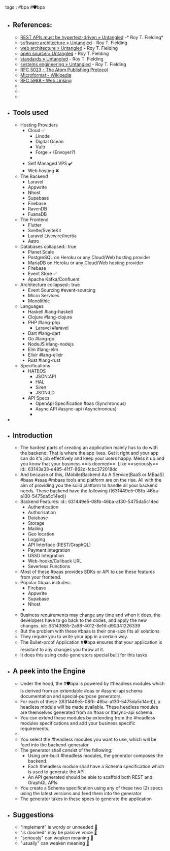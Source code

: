 tags:: #bpa #🛡️bpa

- ## References:
	- [REST APIs must be hypertext-driven » Untangled](https://roy.gbiv.com/untangled/2008/rest-apis-must-be-hypertext-driven) -* Roy T. Fielding*
	- [software architecture » Untangled](https://roy.gbiv.com/untangled/category/architecture) - Roy T. Fielding
	- [web architecture » Untangled](https://roy.gbiv.com/untangled/category/web-architecture) - Roy T. Fielding
	- [open source » Untangled](https://roy.gbiv.com/untangled/category/opensource) - Roy T. Fielding
	- [standards » Untangled](https://roy.gbiv.com/untangled/category/standards) - Roy T. Fielding
	- [systems engineering » Untangled](https://roy.gbiv.com/untangled/category/systems-engineering) - Roy T. Fielding
	- [RFC 5023 - The Atom Publishing Protocol](https://datatracker.ietf.org/doc/html/rfc5023)
	- [Microformat - Wikipedia](https://en.wikipedia.org/wiki/Microformat)
	- [RFC 5988 - Web Linking](https://datatracker.ietf.org/doc/html/rfc5988)
	-
	-
	-
- ## Tools used
	- Hosting Providers
		- Cloud ✅
			- Linode
			- Digital Ocean
			- Vultr
			- Forge + (Envoyer?)
			-
		- Self Managed VPS ✔️
		- Web hosting ❌
	- The Backend
		- Laravel
		- Appwrite
		- Nhost
		- Supabase
		- Firebase
		- RavenDB
		- FuanaDB
	- The Frontend
		- Flutter
		- Svelte/SvelteKit
		- Laravel Livewire/Inertia
		- Astro
	- Databases
	  collapsed:: true
		- Planet Scale
		- PostgreSQL on  Heroku or any Cloud/Web hosting provider
		- MariaDB on Heroku or any Cloud/Web hosting provider
		- Firebase
		- Event Store ✅
		- Apache Kafka/Confluent
	- Architecture
	  collapsed:: true
		- Event Sourcing #event-sourcing
		- Micro Services
		- Monolithic
	- Languages
		- Haskell #lang-haskell
		- Clojure #lang-clojure
		- PHP #lang-php
			- Laravel #laravel
		- Dart #lang-dart
		- Go #lang-go
		- NodeJS #lang-nodejs
		- Elm #lang-elm
		- Elixir #lang-elixir
		- Rust #lang-rust
	- Specifications
		- HATEOS
			- JSON:API
			- HAL
			- Siren
			- JSON:LD
		- API Specs
			- OpenApi Specification #oas (Synchronous)
			- Async API #async-api (Asynchronous)
			-
-
- ## Introduction
	- The hardest parts of creating an application mainly has to do with the  backend. That is where the app lives. Get it right and your app can do it's job effectively and keep your users happy. Mess it up and you know that your business ==is doomed==. Like ==seriously==
	  id:: 63143a33-e485-41f7-862d-fcbc372018dc
	- And because of this, (Mobile)Backend As A Service(BaaS or MBaaS) #baas #saas #mbaas tools and platform are on the rise. All with the aim of providing you the solid platform to handle all your backend needs. These backend have the following ((631449e5-08fb-46ba-a130-5475da5c14ed))
	- Backend Features:
	  id:: 631449e5-08fb-46ba-a130-5475da5c14ed
		- Authentication
		- Authorisation
		- Database
		- Storage
		- Mailing
		- Geo location
		- Logging
		- API Interface (REST/GraphQL)
		- Payment Integration
		- USSD Integration
		- Web-hooks/Callback URL
		- Severless Functions
	- Most of these #baas provides SDKs or API to use these features from your frontend.
	- Popular #baas includes:
		- Firebase
		- Appwrite
		- Supabase
		- Nhost
		-
	- Business requirements may change any time and when it does, the developers have to go back to the codes, and apply the new changes.
	  id:: 63143985-2a98-4012-8e16-d90341226339
	- But the problem with these #baas is their one-size fits all solutions
	- They require you to write your app in  a certain way.
	- The Bullet-proof Application #🛡️bpa ensures that your application is resistant to any changes you throw at it.
	- It does this using code-generators special built for this tasks
- ## A peek into the Engine
	- Under the hood, the #🛡️bpa is powered by #headless modules which is derived from an extendable #oas or #async-api schema documentation and special-purpose generators.
	- For each of these ((631449e5-08fb-46ba-a130-5475da5c14ed)), a headless module will be made available. These headless modules are themselves generated from an #oas or #async-api schema.
	- You can extend these modules by extending from the #headless modules specifications and add your business specific requirements.
	-
	- You select the #headless modules you want to use, which will be feed into the backend-generator
	- The generator shall consist of the following:
		- Using pre-built #headless modules, the generator composes the backend.
		- Each #headless module shall have a Schema specification which is used to generate the API.
		- An API generated should be able to scaffold both REST and GraphQL APIs
	- You create a Schema specification using any of these two (2) specs using the latest versions and feed them into the generator
	- The generator takes in these specs to generate the application
- ## Suggestions
	- "implement" is wordy or unneeded [🔖](63143985-2a98-4012-8e16-d90341226339)
	- "is doomed" may be passive voice [🔖](63143a33-e485-41f7-862d-fcbc372018dc)
	- "seriously" can weaken meaning [🔖](63143a33-e485-41f7-862d-fcbc372018dc)
	- "usually" can weaken meaning [🔖](63143bfb-5f7d-461e-bdee-e193dd29895b)